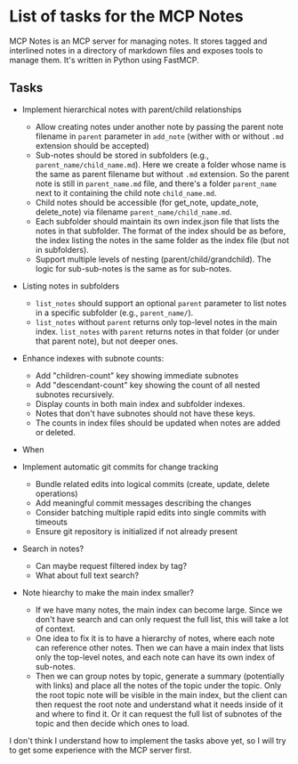 # List of tasks for the MCP Notes

MCP Notes is an MCP server for managing notes. It stores tagged and interlined
notes in a directory of markdown files and exposes tools to manage them. It's
written in Python using FastMCP.

## Tasks

- Implement hierarchical notes with parent/child relationships
  - Allow creating notes under another note by passing the parent note filename
    in `parent` parameter in `add_note` (wither with or without `.md` extension
    should be accepted)
  - Sub-notes should be stored in subfolders (e.g.,
    `parent_name/child_name.md`). Here we create a folder whose name is the
    same as parent filename but without `.md` extension. So the parent note
    is still in `parent_name.md` file, and there's a folder `parent_name` next
    to it containing the child note `child_name.md`.
  - Child notes should be accessible (for get_note, update_note, delete_note)
    via filename `parent_name/child_name.md`.
  - Each subfolder should maintain its own index.json file that lists
    the notes in that subfolder. The format of the index should be as before,
    the index listing the notes in the same folder as the index file (but not
    in subfolders).
  - Support multiple levels of nesting (parent/child/grandchild). The logic
    for sub-sub-notes is the same as for sub-notes.

- Listing notes in subfolders
  - `list_notes` should support an optional `parent` parameter to list
    notes in a specific subfolder (e.g., `parent_name/`).
  - `list_notes` without `parent` returns only top-level notes in the
    main index. `list_notes` with `parent` returns notes in that folder (or
    under that parent note), but not deeper ones.

- Enhance indexes with subnote counts:
  - Add "children-count" key showing immediate subnotes
  - Add "descendant-count" key showing the count of all nested subnotes
    recursively.
  - Display counts in both main index and subfolder indexes.
  - Notes that don't have subnotes should not have these keys.
  - The counts in index files should be updated when notes are added or
    deleted.

- When 

- Implement automatic git commits for change tracking
  - Bundle related edits into logical commits (create, update, delete operations)
  - Add meaningful commit messages describing the changes
  - Consider batching multiple rapid edits into single commits with timeouts
  - Ensure git repository is initialized if not already present

- Search in notes?
  - Can maybe request filtered index by tag?
  - What about full text search?

- Note hiearchy to make the main index smaller?
  - If we have many notes, the main index can become large. Since we don't have
    search and can only request the full list, this will take a lot of context.
  - One idea to fix it is to have a hierarchy of notes, where each note can
    reference other notes. Then we can have a main index that lists only the
    top-level notes, and each note can have its own index of sub-notes.
  - Then we can group notes by topic, generate a summary (potentially with
    links) and place all the notes of the topic under the topic. Only the root
    topic note will be visible in the main index, but the client can then
    request the root note and understand what it needs inside of it and where
    to find it. Or it can request the full list of subnotes of the topic and
    then decide which ones to load.

I don't think I understand how to implement the tasks above yet, so I will try
to get some experience with the MCP server first.
